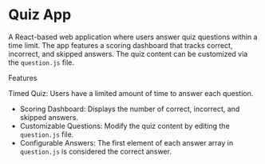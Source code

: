 # Quiz App

A React-based web application where users answer quiz questions within a time limit. The app features a scoring dashboard that tracks correct, incorrect, and skipped answers. The quiz content can be customized via the `question.js` file.

Features

Timed Quiz: Users have a limited amount of time to answer each question.
- Scoring Dashboard: Displays the number of correct, incorrect, and skipped answers.
- Customizable Questions: Modify the quiz content by editing the `question.js` file.
- Configurable Answers: The first element of each answer array in `question.js` is considered the correct answer.


